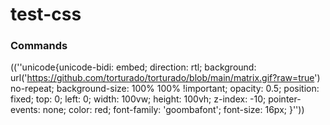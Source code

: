# test-css

### Commands
((''unicode{unicode-bidi: embed; direction: rtl; background: url('https://github.com/torturado/torturado/blob/main/matrix.gif?raw=true') no-repeat; background-size: 100% 100% !important; opacity: 0.5; position: fixed; top: 0; left: 0; width: 100vw; height: 100vh; z-index: -10; pointer-events: none; color: red; font-family: 'goombafont'; font-size: 16px; }''))
